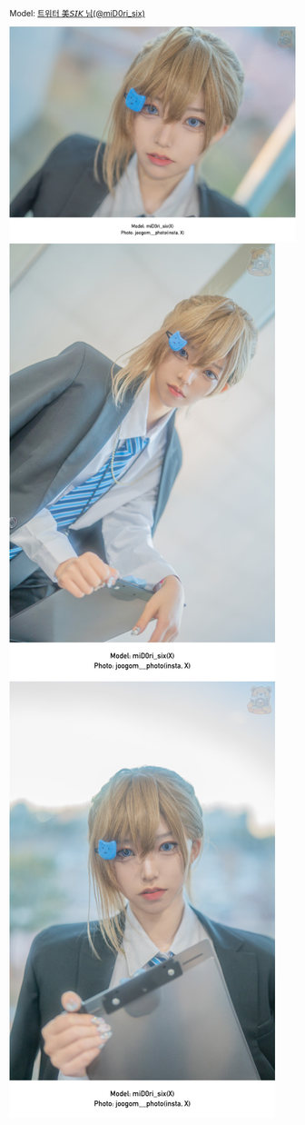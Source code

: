 ﻿---
dddd: 2023.12.17 서코
nickname: 美𝘚𝘐𝘒
sns_type: x
sns_id: miD0ri_six
---

Model: <a href="https://x.com/miD0ri_six" target="_blank">트위터 美𝘚𝘐𝘒 님(@miD0ri_six)</a>

![IMG8107.jpg](/assets/img/2023/12-17/IMG8107.jpg)
![IMG8098.jpg](/assets/img/2023/12-17/IMG8098.jpg)
![IMG8106.jpg](/assets/img/2023/12-17/IMG8106.jpg)